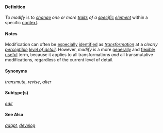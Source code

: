#### Definition

*To modify* is to *[change](https://github.com/gcassel/Modular-Organization-Terminology/blob/master/terms/change.md) one or more [traits](https://github.com/gcassel/Modular-Organization-Terminology/blob/master/terms/trait.md) of a [specific](https://github.com/gcassel/Modular-Organization-Terminology/blob/master/terms/specific.md) [element](https://github.com/gcassel/Modular-Organization-Terminology/blob/master/terms/element.md)* within a specific [context](https://github.com/gcassel/Modular-Organization-Terminology/blob/master/terms/context.md).

#### Notes

Modification can often be [especially](https://github.com/gcassel/Modular-Organization-Terminology/blob/master/terms/specialize.md) [identified](https://github.com/gcassel/Modular-Organization-Terminology/blob/master/terms/identify.md) as *[transformation](https://github.com/gcassel/Modular-Organization-Terminology/blob/master/terms/transform.md)* at a *clearly [perceptible](https://github.com/gcassel/Modular-Organization-Terminology/blob/master/terms/perceive.md) [level of detail](https://github.com/gcassel/Modular-Organization-Terminology/blob/master/compound-terms/level-of-detail.md)*.  However, *modify* is a more [generally](https://github.com/gcassel/Modular-Organization-Terminology/blob/master/terms/generic.md) and [flexibly](https://github.com/gcassel/Modular-Organization-Terminology/blob/master/terms/flexible.md) [useful](https://github.com/gcassel/Modular-Organization-Terminology/blob/master/terms/use.md) term, because it applies to all transformations *and* all transmutative modifications, regardless of the current level of detail.

#### Synonyms

*transmute*, *revise*, *alter*

#### Subtype(s)

*[edit](https://github.com/gcassel/Modular-Organization-Terminology/blob/master/terms/edit.md)* 

#### See Also

*[adapt](https://github.com/gcassel/Modular-Organization-Terminology/blob/master/terms/adapt.md)*, *[develop](https://github.com/gcassel/Modular-Organization-Terminology/blob/master/terms/develop.md)*


